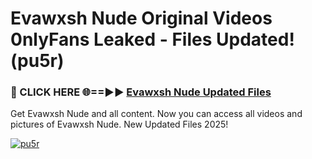 # Evawxsh Nude Original Videos 0nlyFans Leaked - Files Updated! (pu5r)

<h3>🔴 CLICK HERE 🌐==►► <a href="https://tinyurl.com/4mcuefdz" rel="nofollow">Evawxsh Nude Updated Files</a></h3>

Get Evawxsh Nude and all content. Now you can access all videos and pictures of Evawxsh Nude. New Updated Files 2025!

[![pu5r](https://i.imgur.com/StAQSOY.gif)](https://tinyurl.com/4mcuefdz)
